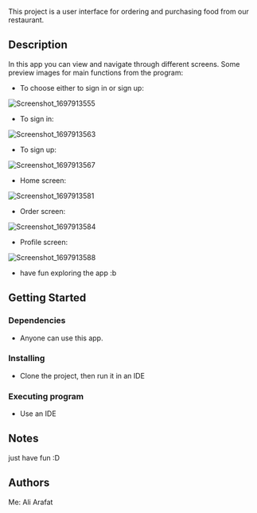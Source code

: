 This project is a user interface for ordering and purchasing food from our restaurant.

## Description

In this app you can view and navigate through different screens.
Some preview images for main functions from the program:

* To choose either to sign in or sign up:
  
![Screenshot_1697913555](https://github.com/AliArafat4/Project-2/assets/84300173/994880b9-35fb-4d3d-a422-cd0ff72e78b1)


* To sign in:
  
![Screenshot_1697913563](https://github.com/AliArafat4/Project-2/assets/84300173/2fc74409-9c69-49f0-9c02-7319836ab638)


* To sign up:
  
![Screenshot_1697913567](https://github.com/AliArafat4/Project-2/assets/84300173/f939818e-ba7d-4c69-93c5-faa4c0cce4d9)


* Home screen:

  
![Screenshot_1697913581](https://github.com/AliArafat4/Project-2/assets/84300173/6100582a-f8e7-4ee8-9ec4-fe718ffeeddc)


* Order screen:
  
![Screenshot_1697913584](https://github.com/AliArafat4/Project-2/assets/84300173/1b2fbcdc-179d-4125-9cd5-23183e54f634)


* Profile screen:

![Screenshot_1697913588](https://github.com/AliArafat4/Project-2/assets/84300173/f36c7d5b-2979-4f56-ad6c-b0565ec734e3)




* have fun exploring the app :b

## Getting Started

### Dependencies

* Anyone can use this app.
  

### Installing

* Clone the project, then run it in an IDE 

### Executing program

* Use an IDE


## Notes
just have fun :D

## Authors

Me: Ali Arafat
